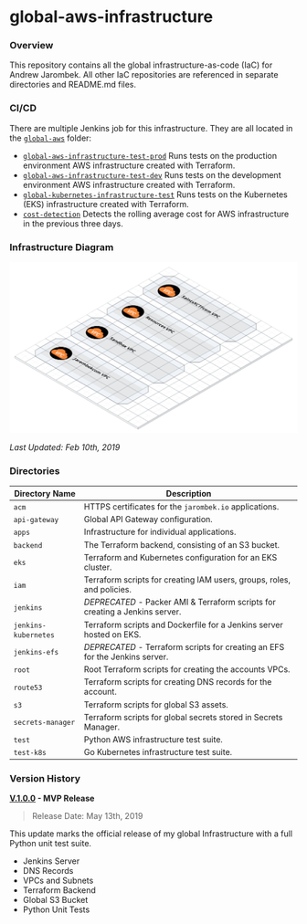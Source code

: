 # global-aws-infrastructure

### Overview

This repository contains all the global infrastructure-as-code (IaC) for Andrew Jarombek.  All other IaC
repositories are referenced in separate directories and README.md files.

### CI/CD

There are multiple Jenkins job for this infrastructure.  They are all located in the 
[`global-aws`](http://jenkins.jarombek.io/job/global-aws/) folder:

- [`global-aws-infrastructure-test-prod`](http://jenkins.jarombek.io/job/global-aws/job/global-aws-infrastructure-test-prod/) 
Runs tests on the production environment AWS infrastructure created with Terraform.
- [`global-aws-infrastructure-test-dev`](http://jenkins.jarombek.io/job/global-aws/job/global-aws-infrastructure-test-dev/) 
Runs tests on the development environment AWS infrastructure created with Terraform.
- [`global-kubernetes-infrastructure-test`](http://jenkins.jarombek.io/job/global-aws/job/global-kubernetes-infrastructure-test/) 
Runs tests on the Kubernetes (EKS) infrastructure created with Terraform.
- [`cost-detection`](http://jenkins.jarombek.io/job/global-aws/job/cost-detection/) Detects the rolling average cost for 
AWS infrastructure in the previous three days.

### Infrastructure Diagram

![AWS Model](aws-model.png)

*Last Updated: Feb 10th, 2019*

### Directories

| Directory Name       | Description                                                                 |
|----------------------|-----------------------------------------------------------------------------|
| `acm`                | HTTPS certificates for the `jarombek.io` applications.                      |
| `api-gateway`        | Global API Gateway configuration.                                           |
| `apps`               | Infrastructure for individual applications.                                 |
| `backend`            | The Terraform backend, consisting of an S3 bucket.                          |
| `eks`                | Terraform and Kubernetes configuration for an EKS cluster.                  |
| `iam`                | Terraform scripts for creating IAM users, groups, roles, and policies.      |
| `jenkins`            | *DEPRECATED* - Packer AMI & Terraform scripts for creating a Jenkins server.|
| `jenkins-kubernetes` | Terraform scripts and Dockerfile for a Jenkins server hosted on EKS.        |
| `jenkins-efs`        | *DEPRECATED* - Terraform scripts for creating an EFS for the Jenkins server.|
| `root`               | Root Terraform scripts for creating the accounts VPCs.                      |
| `route53`            | Terraform scripts for creating DNS records for the account.                 |
| `s3`                 | Terraform scripts for global S3 assets.                                     |
| `secrets-manager`    | Terraform scripts for global secrets stored in Secrets Manager.             |
| `test`               | Python AWS infrastructure test suite.                                       |
| `test-k8s`           | Go Kubernetes infrastructure test suite.                                    |

### Version History

**[V.1.0.0](https://github.com/AJarombek/global-aws-infrastructure/tree/v1.0.0) - MVP Release**

> Release Date: May 13th, 2019

This update marks the official release of my global Infrastructure with a full Python unit test suite.

* Jenkins Server
* DNS Records
* VPCs and Subnets
* Terraform Backend
* Global S3 Bucket
* Python Unit Tests